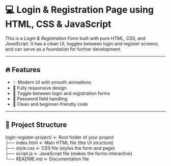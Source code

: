 # 💻 Login & Registration Page using HTML, CSS & JavaScript



This is a *Login & Registration Form* built with pure *HTML*, *CSS*, and *JavaScript*. It has a clean UI, toggles between login and register screens, and can serve as a foundation for further development.

---

## 🔥 Features

- ✨ Modern UI with smooth animations
- 📱 Fully responsive design
- 🔁 Toggle between login and registration forms
- 🔐 Password field handling
- 🧠 Clean and beginner-friendly code

---

## 📁 Project Structure

login-register-project/        ← Root folder of your project<br>
├── index.html                 ← Main HTML file (the UI structure)<br>
├── style.css                  ← CSS file (styles the form and page)<br>
├── script.js                  ← JavaScript file (makes the forms interactive)<br>
└── README.md                  ← Documentation file 

